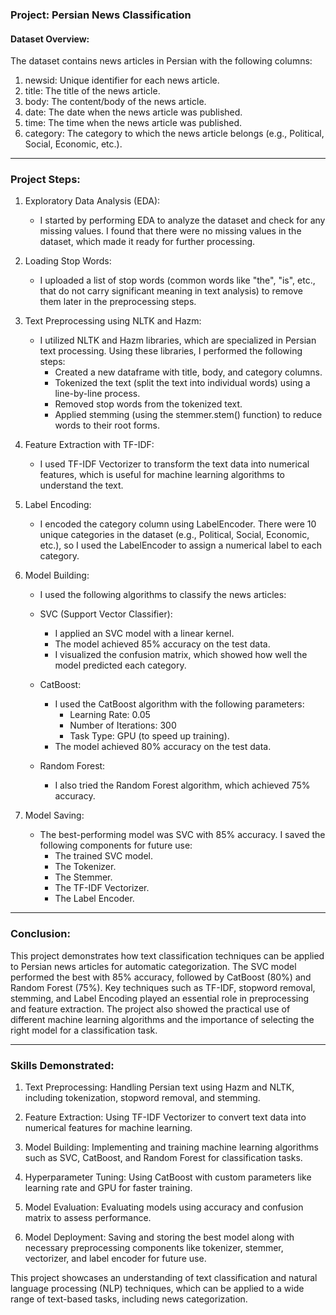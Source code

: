 ### Project: Persian News Classification

#### Dataset Overview:
The dataset contains news articles in Persian with the following columns:

1. newsid: Unique identifier for each news article.
2. title: The title of the news article.
3. body: The content/body of the news article.
4. date: The date when the news article was published.
5. time: The time when the news article was published.
6. category: The category to which the news article belongs (e.g., Political, Social, Economic, etc.).

---

### Project Steps:

1. Exploratory Data Analysis (EDA):
   - I started by performing EDA to analyze the dataset and check for any missing values. I found that there were no missing values in the dataset, which made it ready for further processing.

2. Loading Stop Words:
   - I uploaded a list of stop words (common words like "the", "is", etc., that do not carry significant meaning in text analysis) to remove them later in the preprocessing steps.

3. Text Preprocessing using NLTK and Hazm:
   - I utilized NLTK and Hazm libraries, which are specialized in Persian text processing. Using these libraries, I performed the following steps:
     - Created a new dataframe with title, body, and category columns.
     - Tokenized the text (split the text into individual words) using a line-by-line process.
     - Removed stop words from the tokenized text.
     - Applied stemming (using the stemmer.stem() function) to reduce words to their root forms.

4. Feature Extraction with TF-IDF:
   - I used TF-IDF Vectorizer to transform the text data into numerical features, which is useful for machine learning algorithms to understand the text.

5. Label Encoding:
   - I encoded the category column using LabelEncoder. There were 10 unique categories in the dataset (e.g., Political, Social, Economic, etc.), so I used the LabelEncoder to assign a numerical label to each category.

6. Model Building:
   - I used the following algorithms to classify the news articles:

   - SVC (Support Vector Classifier):
     - I applied an SVC model with a linear kernel.
     - The model achieved 85% accuracy on the test data.
     - I visualized the confusion matrix, which showed how well the model predicted each category.

   - CatBoost:
     - I used the CatBoost algorithm with the following parameters:
       - Learning Rate: 0.05
       - Number of Iterations: 300
       - Task Type: GPU (to speed up training).
     - The model achieved 80% accuracy on the test data.

   - Random Forest:
     - I also tried the Random Forest algorithm, which achieved 75% accuracy.

7. Model Saving:
   - The best-performing model was SVC with 85% accuracy. I saved the following components for future use:
     - The trained SVC model.
     - The Tokenizer.
     - The Stemmer.
     - The TF-IDF Vectorizer.
     - The Label Encoder.

---

### Conclusion:

This project demonstrates how text classification techniques can be applied to Persian news articles for automatic categorization. The SVC model performed the best with 85% accuracy, followed by CatBoost (80%) and Random Forest (75%). Key techniques such as TF-IDF, stopword removal, stemming, and Label Encoding played an essential role in preprocessing and feature extraction. The project also showed the practical use of different machine learning algorithms and the importance of selecting the right model for a classification task.

---

### Skills Demonstrated:
1. Text Preprocessing: Handling Persian text using Hazm and NLTK, including tokenization, stopword removal, and stemming.
2. Feature Extraction: Using TF-IDF Vectorizer to convert text data into numerical features for machine learning.

3. Model Building: Implementing and training machine learning algorithms such as SVC, CatBoost, and Random Forest for classification tasks.
4. Hyperparameter Tuning: Using CatBoost with custom parameters like learning rate and GPU for faster training.
5. Model Evaluation: Evaluating models using accuracy and confusion matrix to assess performance.
6. Model Deployment: Saving and storing the best model along with necessary preprocessing components like tokenizer, stemmer, vectorizer, and label encoder for future use.

This project showcases an understanding of text classification and natural language processing (NLP) techniques, which can be applied to a wide range of text-based tasks, including news categorization.